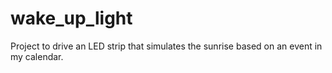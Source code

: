 # wake_up_light
Project to drive an LED strip that simulates the sunrise based on an event in my calendar.